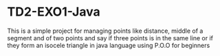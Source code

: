 # TD2-EXO1-Java
This is a simple project for managing points like distance, middle of a segment and of two points and say if three points is in the same line or if they form an isocele triangle in java language using P.O.O for beginners 

